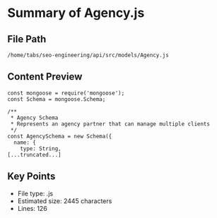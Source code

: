 # Summary of Agency.js
  
## File Path
`/home/tabs/seo-engineering/api/src/models/Agency.js`

## Content Preview
```
const mongoose = require('mongoose');
const Schema = mongoose.Schema;

/**
 * Agency Schema
 * Represents an agency partner that can manage multiple clients
 */
const AgencySchema = new Schema({
  name: {
    type: String,
[...truncated...]
```

## Key Points
- File type: .js
- Estimated size: 2445 characters
- Lines: 126
